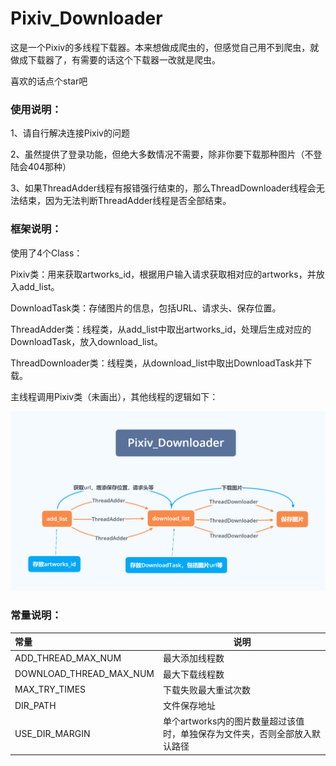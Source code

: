 # Pixiv_Downloader

这是一个Pixiv的多线程下载器。本来想做成爬虫的，但感觉自己用不到爬虫，就做成下载器了，有需要的话这个下载器一改就是爬虫。

喜欢的话点个star吧

### 使用说明：

1、请自行解决连接Pixiv的问题

2、虽然提供了登录功能，但绝大多数情况不需要，除非你要下载那种图片（不登陆会404那种）

3、如果ThreadAdder线程有报错强行结束的，那么ThreadDownloader线程会无法结束，因为无法判断ThreadAdder线程是否全部结束。

### 框架说明：

使用了4个Class：

Pixiv类：用来获取artworks_id，根据用户输入请求获取相对应的artworks，并放入add_list。

DownloadTask类：存储图片的信息，包括URL、请求头、保存位置。

ThreadAdder类：线程类，从add_list中取出artworks_id，处理后生成对应的DownloadTask，放入download_list。

ThreadDownloader类：线程类，从download_list中取出DownloadTask并下载。



主线程调用Pixiv类（未画出），其他线程的逻辑如下：

![Pixiv_Downloader](https://github.com/daggerx/Pixiv_Downloader/blob/master/res/Pixiv_Downloader.png?raw=true)



### 常量说明：

| 常量                    | 说明                                                         |
| :---------------------- | ------------------------------------------------------------ |
| ADD_THREAD_MAX_NUM      | 最大添加线程数                                               |
| DOWNLOAD_THREAD_MAX_NUM | 最大下载线程数                                               |
| MAX_TRY_TIMES           | 下载失败最大重试次数                                         |
| DIR_PATH                | 文件保存地址                                                 |
| USE_DIR_MARGIN          | 单个artworks内的图片数量超过该值时，单独保存为文件夹，否则全部放入默认路径 |


​						

